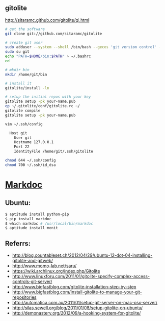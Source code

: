 ## gitolite
http://sitaramc.github.com/gitolite/qi.html

  ```sh
  # get the software
  git clone git://github.com/sitaramc/gitolite

  # create git user
  sudo adduser --system --shell /bin/bash --gecos 'git version control' --group --disabled-password --home /home/git git
  sudo su git
  echo "PATH=$HOME/bin:$PATH" > ~/.bashrc
  cd

  # mkdir bin
  mkdir /home/git/bin

  # install it
  gitolite/install -ln

  # setup the initial repos with your key
  gitolite setup -pk your-name.pub
  cp ~/.gitolite/conf/gitolite.rc ~/
  gitolite compile
  gitolite setup -pk your-name.pub

  vim ~/.ssh/config

    Host git
      User git
      Hostname 127.0.0.1
      Port 22
      IdentityFile /home/git/.ssh/gitolite

  chmod 644 ~/.ssh/config
  chmod 700 ~/.ssh/id_dsa
  ```

# [Markdoc](http://markdoc.org/)
## Ubuntu:
  ```sh
  $ aptitude install python-pip
  $ pip install markdoc
  $ which markdoc # /usr/local/bin/markdoc
  $ aptitude install monit
  ```

## Referrs:
  * http://blog.countableset.ch/2012/04/29/ubuntu-12-dot-04-installing-gitolite-and-gitweb/
  * http://www.momo-lab.net/saru/
  * https://wiki.archlinux.org/index.php/Gitolite
  * http://www.linuxforu.com/2011/01/gitolite-specify-complex-access-controls-git-server/
  * http://www.bigfastblog.com/gitolite-installation-step-by-step
  * http://www.bigfastblog.com/install-gitolite-to-manage-your-git-repositories
  * http://automatica.com.au/2011/01/setup-git-server-on-mac-osx-server/
  * http://silas.sewell.org/blog/2011/01/08/setup-gitolite-on-ubuntu/
  * http://demonastery.org/2012/09/a-hooking-system-for-gitolite/
